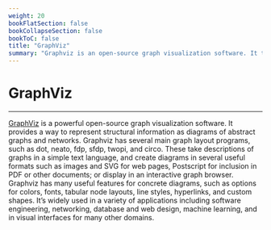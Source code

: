 ```yaml
---
weight: 20
bookFlatSection: false
bookCollapseSection: false
bookToC: false
title: "GraphViz"
summary: "Graphviz is an open-source graph visualization software. It takes structured text in the DOT language as input and creates diagrams in various formats such as PDF, SVG, and PNG."
---
```


<!--markdownlint-disable MD025 -->

# GraphViz

---

[GraphViz](https://graphviz.org/download/) is a powerful open-source graph visualization software. It provides a way to represent structural information as diagrams of abstract graphs and networks. Graphviz has several main graph layout programs, such as dot, neato, fdp, sfdp, twopi, and circo. These take descriptions of graphs in a simple text language, and create diagrams in several useful formats such as images and SVG for web pages, Postscript for inclusion in PDF or other documents; or display in an interactive graph browser. Graphviz has many useful features for concrete diagrams, such as options for colors, fonts, tabular node layouts, line styles, hyperlinks, and custom shapes. It’s widely used in a variety of applications including software engineering, networking, database and web design, machine learning, and in visual interfaces for many other domains.
